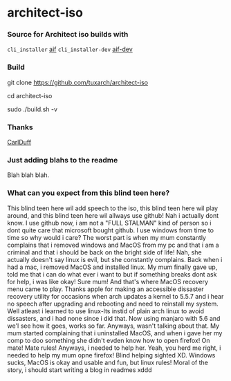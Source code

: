 architect-iso
==================

### Source for Architect iso builds with
`cli_installer` [aif](https://github.com/tuxarch/aif)
`cli_installer-dev` [aif-dev](https://github.com/tuxarch/aif-dev)

### Build
git clone https://github.com/tuxarch/architect-iso

cd architect-iso

sudo ./build.sh -v

### Thanks
[CarlDuff](https://sourceforge.net/u/carlduff/profile/)
### Just adding blahs to the readme
Blah blah blah.
### What can you expect from this blind teen here?
This blind teen here wil add speech to the iso, this blind teen here wil play around, and this blind teen here wil allways use github!
Nah i actually dont know. I use github now, i am not a "FULL STALMAN" kind of person so i dont quite care that microsoft bought github.
I use windows from time to time so why would i care?
The worst part is when my mum constantly complains that i removed windows and MacOS from my pc and that i am a criminal and that i should be back on the bright side of life!
Nah, she actually doesn't say linux is evil, but she constantly complains.
Back when i had a mac, i removed MacOS and installed linux. My mum finally gave up, told me that i can do what ever i want to but if something breaks dont ask for help, i was like okay! Sure mum!
And that's where MacOS recovery menu came to play. Thanks apple for making an accessible dissaster recovery utility for occasions when arch updates a kernel to 5.5.7 and i hear no speech after upgrading and rebooting and need to reinstall my system.
Well atleast i learned to use linux-lts instid of plain arch linux to avoid dissasters, and i had none since i did that. Now using manjaro with 5.6 and we'l see how it goes, works so far. Anyways, wasn't talking about that. My mum started complaining that i uninstalled MacOS, and when i gave her my comp to doo something she didn't evden know how to open firefox! On mate! Mate rules! Anyways, i needed to help her. Yeah, you herd me right, i needed to help my mum opne firefox! Blind helping sighted XD.
Windows sucks, MacOS is okay and usable and fun, but linux rules!
Moral of the story, i should start writing a blog in readmes xddd
